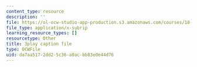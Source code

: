 ```yaml
---
content_type: resource
description: ''
file: https://ol-ocw-studio-app-production.s3.amazonaws.com/courses/18-086-mathematical-methods-for-engineers-ii-spring-2006/da7aa5172dd25c36a0acbb83e0e44d76_NEsObJTwDXI.vtt
file_type: application/x-subrip
learning_resource_types: []
resourcetype: Other
title: 3play caption file
type: OCWFile
uid: da7aa517-2dd2-5c36-a0ac-bb83e0e44d76
---
```

